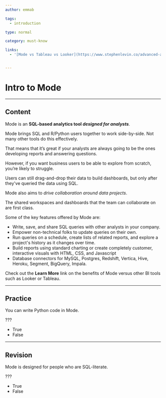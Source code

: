```yaml
---
author: emmab

tags:
  - introduction

type: normal

category: must-know

links:
  - '[Mode vs Tableau vs Looker](https://www.stephenlevin.co/advanced-analytics-part-3-data-visualization/){website}'


---
```

# Intro to Mode

---
## Content

Mode is an **SQL-based analytics tool *designed for analysts***.

Mode brings SQL and R/Python users together to work side-by-side. Not many other tools do this effectively. 

That means that it’s great if your analysts are always going to be the ones developing reports and answering questions. 

However, if you want business users to be able to explore from scratch, you’re likely to struggle. 

Users can still drag-and-drop their data to build dashboards, but only after they've queried the data using SQL.

Mode also aims to *drive collaboration around data projects*.

The shared workspaces and dashboards that the team can collaborate on are first class.

Some of the key features offered by Mode are:

- Write, save, and share SQL queries with other analysts in your company. 
- Empower non-technical folks to update queries on their own. 
- Run queries on a schedule, create lists of related reports, and explore a project's history as it changes over time.
- Build reports using standard charting or create completely customer, interactive visuals with HTML, CSS, and Javascript
- Database connectors for MySQL, Postgres, Redshift, Vertica, Hive, Heroku, Segment, BigQuery, Impala.

Check out the **Learn More** link on the benefits of Mode versus other BI tools such as Looker or Tableau.

---
## Practice

You can write Python code in Mode.

???

- True
- False

---
## Revision

Mode is designed for people who are SQL-literate.

???

- True
- False
 
